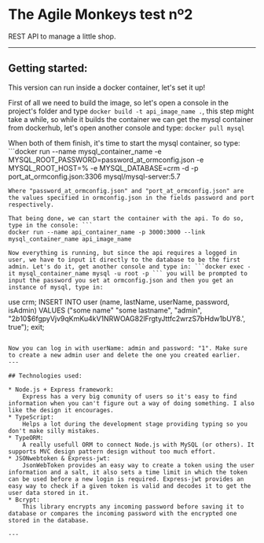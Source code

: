# The Agile Monkeys test nº2

REST API to manage a little shop.

---

## Getting started:

This version can run inside a docker container, let's set it up!

First of all we need to build the image, so let's open a console in the project's folder and type ```docker build -t api_image_name .```, this step might take a while, so while it builds the container we can get the mysql container from dockerhub, let's open another console and type: ```docker pull mysql```

When both of them finish, it's time to start the mysql container, so type: ```docker run --name mysql_container_name -e MYSQL_ROOT_PASSWORD=password_at_ormconfig.json -e MYSQL_ROOT_HOST=% -e MYSQL_DATABASE=crm -d -p port_at_ormconfig.json:3306 mysql/mysql-server:5.7
```
Where "password_at_ormconfig.json" and "port_at_ormconfig.json" are the values specified in ormconfig.json in the fields password and port respectively.

That being done, we can start the container with the api. To do so, type in the console: ```
docker run --name api_container_name -p 3000:3000 --link mysql_container_name api_image_name

Now everything is running, but since the api requires a logged in user, we have to input it directly to the database to be the first admin. Let's do it, get another console and type in: ```docker exec -it mysql_container_name mysql -u root -p ``` you will be prompted to input the password you set at ormconfig.json and then you get an instance of mysql, type in:
```
use crm;
INSERT INTO user (name, lastName, userName, password, isAdmin) VALUES ("some name" "some lastname", "admin", "$2b$10$6fgpyVjv9qKmKu4kV1NRWOAG82lFrgtyJttfc2wrzS7bHdw1bUY8.', true");
exit;
```

Now you can log in with userName: admin and password: "1". Make sure to create a new admin user and delete the one you created earlier.
---

## Technologies used:

* Node.js + Express framework:
    Express has a very big comunity of users so it's easy to find information when you can't figure out a way of doing something. I also like the design it encourages.
* TypeScript:
    Helps a lot during the development stage providing typing so you don't make silly mistakes.
* TypeORM:
    A really usefull ORM to connect Node.js with MySQL (or others). It supports MVC design pattern design without too much effort.
* JSONwebtoken & Express-jwt:
    JsonWebToken provides an easy way to create a token using the user information and a salt, it also sets a time limit in which the token can be used before a new login is required. Express-jwt provides an easy way to check if a given token is valid and decodes it to get the user data stored in it.
* Bcrypt:
    This library encrypts any incoming password before saving it to database or compares the incoming password with the encrypted one stored in the database.

---